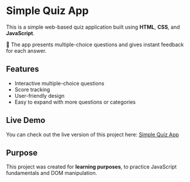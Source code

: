 # Simple Quiz App

This is a simple web-based quiz application built using **HTML**, **CSS**, and **JavaScript**.

🧠 The app presents multiple-choice questions and gives instant feedback for each answer.

## Features
- Interactive multiple-choice questions  
- Score tracking  
- User-friendly design  
- Easy to expand with more questions or categories  

## Live Demo
You can check out the live version of this project here: [Simple Quiz App](https://quiz-app-fa.netlify.app/)

## Purpose
This project was created for **learning purposes**, to practice JavaScript fundamentals and DOM manipulation.